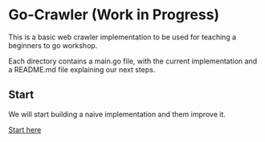 # Go-Crawler (Work in Progress)

This is a basic web crawler implementation to be used for teaching
a beginners to go workshop.

Each directory contains a main.go file, with the current implementation and a README.md file explaining
our next steps.

## Start

We will start building a naive implementation and them improve it.

[Start here](https://github.com/andrestc/go-crawler/tree/master/00-start)
